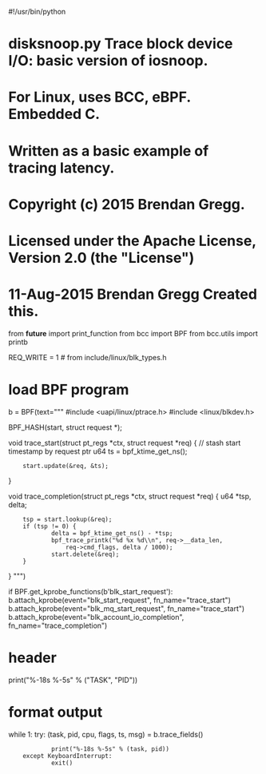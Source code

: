 #!/usr/bin/python
#
# disksnoop.py  Trace block device I/O: basic version of iosnoop.
#               For Linux, uses BCC, eBPF. Embedded C.
#
# Written as a basic example of tracing latency.
#
# Copyright (c) 2015 Brendan Gregg.
# Licensed under the Apache License, Version 2.0 (the "License")
#
# 11-Aug-2015   Brendan Gregg   Created this.

from __future__ import print_function
from bcc import BPF
from bcc.utils import printb

REQ_WRITE = 1           # from include/linux/blk_types.h

# load BPF program
b = BPF(text="""
#include <uapi/linux/ptrace.h>
#include <linux/blkdev.h>

BPF_HASH(start, struct request *);

void trace_start(struct pt_regs *ctx, struct request *req) {
        // stash start timestamp by request ptr
        u64 ts = bpf_ktime_get_ns();

        start.update(&req, &ts);
}

void trace_completion(struct pt_regs *ctx, struct request *req) {
        u64 *tsp, delta;

        tsp = start.lookup(&req);
        if (tsp != 0) {
                delta = bpf_ktime_get_ns() - *tsp;
                bpf_trace_printk("%d %x %d\\n", req->__data_len,
                    req->cmd_flags, delta / 1000);
                start.delete(&req);
        }
}
""")

if BPF.get_kprobe_functions(b'blk_start_request'):
        b.attach_kprobe(event="blk_start_request", fn_name="trace_start")
b.attach_kprobe(event="blk_mq_start_request", fn_name="trace_start")
b.attach_kprobe(event="blk_account_io_completion", fn_name="trace_completion")

# header
print("%-18s %-5s" % ("TASK", "PID"))

# format output
while 1:
        try:
                (task, pid, cpu, flags, ts, msg) = b.trace_fields()

                print("%-18s %-5s" % (task, pid))
        except KeyboardInterrupt:
                exit()

